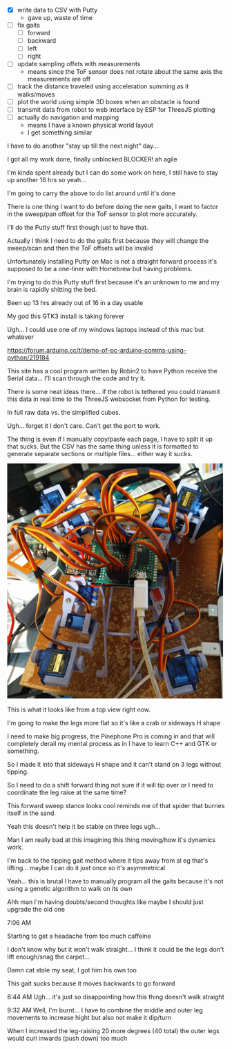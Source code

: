 - [x] write data to CSV with Putty
  - gave up, waste of time
- [ ] fix gaits
  - [ ] forward
  - [ ] backward
  - [ ] left
  - [ ] right
- [ ] update sampling offets with measurements
  - means since the ToF sensor does not rotate about the same axis the measurements are off
- [ ] track the distance traveled using acceleration summing as it walks/moves
- [ ] plot the world using simple 3D boxes when an obstacle is found
- [ ] transmit data from robot to web interface by ESP for ThreeJS plotting
- [ ] actually do navigation and mapping
  - means I have a known physical world layout
  - I get something similar

I have to do another "stay up till the next night" day...

I got all my work done, finally unblocked BLOCKER! ah agile

I'm kinda spent already but I can do some work on here, I still have to stay up another 16 hrs so yeah...

I'm going to carry the above to do list around until it's done

There is one thing I want to do before doing the new gaits, I want to factor in the sweep/pan offset for the ToF sensor to plot more accurately.

I'll do the Putty stuff first though just to have that.

Actually I think I need to do the gaits first because they will change the sweep/scan and then the ToF offsets will be invalid

Unfortunately installing Putty on Mac is not a straight forward process it's supposed to be a one-liner with Homebrew but having problems.

I'm trying to do this Putty stuff first because it's an unknown to me and my brain is rapidly shitting the bed.

Been up 13 hrs already out of 16 in a day usable

My god this GTK3 install is taking forever

Ugh... I could use one of my windows laptops instead of this mac but whatever

https://forum.arduino.cc/t/demo-of-pc-arduino-comms-using-python/219184

This site has a cool program written by Robin2 to have Python receive the Serial data... I'll scan through the code and try it.

There is some neat ideas there... if the robot is tethered you could transmit this data in real time to the ThreeJS websocket from Python for testing.

In full raw data vs. the simplified cubes.

Ugh... forget it I don't care. Can't get the port to work.

The thing is even if I manually copy/paste each page, I have to split it up that sucks.
But the CSV has the same thing unless it is formatted to generate separate sections or multiple files... either way it sucks.

<img src="../../media/02-27-2022--current-default-stance.png" width="500"/>

This is what it looks like from a top view right now.

I'm going to make the legs more flat so it's like a crab or sideways H shape

I need to make big progress, the Pinephone Pro is coming in and that will completely derail my mental process as in I have to learn C++ and GTK or something.

So I made it into that sideways H shape and it can't stand on 3 legs without tipping.

So I need to do a shift forward thing not sure if it will tip over or I need to coordinate the leg raise at the same time?

This forward sweep stance looks cool reminds me of that spider that burries itself in the sand.

Yeah this doesn't help it be stable on three legs ugh...

Man I am really bad at this imagining this thing moving/how it's dynamics work.

I'm back to the tipping gait method where it tips away from al eg that's lifting... maybe I can do it just once so it's asymmetrical

Yeah... this is brutal I have to manually program all the gaits because it's not using a genetic algorithm to walk on its own

Ahh man I'm having doubts/second thoughts like maybe I should just upgrade the old one

7:06 AM

Starting to get a headache from too much caffeine

I don't know why but it won't walk straight... I think it could be the legs don't lift enough/snag the carpet...

Damn cat stole my seat, I got him his own too

This gait sucks because it moves backwards to go forward

8:44 AM
Ugh... it's just so disappointing how this thing doesn't walk straight

9:32 AM
Well, I'm burnt... I have to combine the middle and outer leg movements to increase hight but also not make it dip/turn

When I increased the leg-raising 20 more degrees (40 total) the outer legs would curl inwards (push down) too much